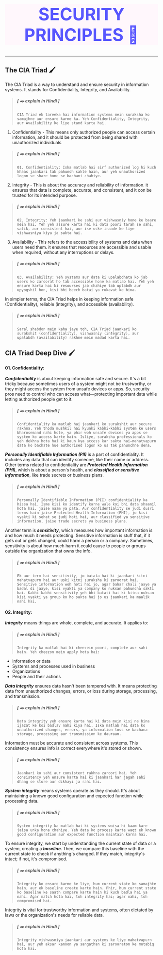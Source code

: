 <div align="center" style="font-size:28px; color:#5755FE; background-color:#FFF7FC;">
  <h1>SECURITY PRINCIPLES 👻</h1>
</div>

---

## The CIA Triad 🖌️

The CIA Triad is a way to understand and ensure security in information systems. It stands for Confidentiality, Integrity, and Availability.

>##### [ ✒️ explain in Hindi ]
> `CIA Triad ek tareeka hai information systems mein suraksha ko samajhne aur ensure karne ka. Yeh Confidentiality, Integrity, aur Availability ke liye stand karta hai.`

 01. Confidentiality - This means only authorized people can access certain information, and it should be protected from being shared with unauthorized individuals.
>##### [ ✒️ explain in Hindi ]
 > `01. Confidentiality: Iska matlab hai sirf authorized log hi kuch khaas jaankari tak pahunch sakte hain, aur yeh unauthorized logon se share hone se bachani chahiye. `
 02. Integrity - This is about the accuracy and reliability of information. it ensures that data is complete, accurate, and consistent, and it con be trusted for its intended purpose.
>##### [ ✒️ explain in Hindi ]
 > `02. Integrity: Yeh jaankari ke sahi aur vishwasniy hone ke baare mein hai. Yeh yeh assure karta hai ki data poori tarah se sahi, satik, aur consistent hai, aur ise uske iraade ke liye vishwasniya kiya ja sakta hai.`
 03. Availability - This refers to the accessibility of systems and data when users need them. it ensures that resources are accessible and usable when required, without any interruptions or delays.
>##### [ ✒️ explain in Hindi ]
 > `03. Availability: Yeh systems aur data ki upalabdhata ko jab users ko zaroorat ho tab accessible hone ka matlab hai. Yeh yeh ensure karta hai ki resourses jab chahiye tab uplabdh aur upyogshil hon, kisi bhi beech batai ya rukavat ke bina.`

In simpler terms, the CIA Triad helps in keeping information safe (Confidentiality), reliable (integrity), and accessible (availability).

>##### [ ✒️ explain in Hindi ]
> `Saral shabdon mein kaha jaye toh, CIA Triad jaankari ko surakshit (confidentiality), vishwasniy (integrity), aur upalabdh (availability) rakhne mein madad karta hai.` 



## CIA Triad Deep Dive 🖌️

#### 01. Confidentiality: 
***Confidentiality*** is about keeping information safe and secure. It's a bit tricky because sometimes users of a system might not be trustworthy, or they might access the system from unsafe devices or apps. So, security pros need to control who can access what—protecting important data while letting authorized people get to it.

>##### [ ✒️ explain in Hindi ]
> `Confidentiality ka matlab hai jaankari ko surakshit aur secure rakhna. Yeh thoda mushkil hai kyunki kabhi-kabhi system ke users bharosemand nahi hote, ya phir woh unsafe devices ya apps se system ko access karte hain. Isliye, suraksha professionals ko yeh dekhna hota hai ki kaun kya access kar sakta hai—mahatvapurn data ko bachate hue authorised logon ko us tak pahunchne dena.`

***Personally Identifiable Information (PII)*** is a part of confidentiality. It includes any data that can identify someone, like their name or address. Other terms related to confidentiality are ***Protected Health Information (PHI)***, which is about a person's health, and ***classified or sensitive information***, like trade secrets or business plans.

>##### [ ✒️ explain in Hindi ]
> `Personally Identifiable Information (PII) confidentiality ka hissa hai. Isme kisi ko identify karne wale koi bhi data shaamil hota hai, jaise naam ya pata. Aur confidentiality se judi dusri terms hain jaise Protected Health Information (PHI), jo kisi vyakti ki sehat se judi hoti hai, aur classified ya sensitive information, jaise trade secrets ya business plans.`

Another term is ***sensitivity***, which measures how important information is and how much it needs protecting. Sensitive information is stuff that, if it gets out or gets changed, could harm a person or a company. Sometimes, sensitivity is about how much harm it could cause to people or groups outside the organization that owns the info.

>##### [ ✒️ explain in Hindi ]
> `Ek aur term hai sensitivity, jo batata hai ki jaankari kitni mahatvapurn hai aur uski kitni suraksha ki zaroorat hai. Sensitive information woh hoti hai jo, agar bahar chali jaaye ya badal di jaaye, kisi vyakti ya company ko nuksan pahuncha sakti hai. Kabhi-kabhi sensitivity yeh bhi batati hai ki kitna nuksan kisi vyakti ya group ko ho sakta hai jo us jaankari ka maalik nahi hai.`

#### 02. Integrity:

***Integrity*** means things are whole, complete, and accurate. It applies to:

>##### [ ✒️ explain in Hindi ]
> `Integrity ka matlab hai ki cheezein poori, complete aur sahi hain. Yeh cheezon mein apply hota hai:`

- Information or data
- Systems and processes used in business
- Organizations
- People and their actions

***Data integrity*** ensures data hasn't been tampered with. It means protecting data from unauthorized changes, errors, or loss during storage, processing, and transmission.

>##### [ ✒️ explain in Hindi ]
> `Data integrity yeh ensure karta hai ki data mein kisi ne bina ijazat ke koi badlav nahi kiya hai. Iska matlab hai data ko unauthorized changes, errors, ya information loss se bachana storage, processing aur transmission ke dauraan.`

Information must be accurate and consistent across systems. This consistency ensures info is correct everywhere it's stored or shown.

>##### [ ✒️ explain in Hindi ]
> `Jaankari ko sahi aur consistent rakhna zaroori hai. Yeh consistency yeh ensure karta hai ki jaankari har jagah sahi dhang se store aur dikhayi ja rahi hai.`

***System integrity*** means systems operate as they should. It's about maintaining a known good configuration and expected function while processing data.

>##### [ ✒️ explain in Hindi ]
> `System integrity ka matlab hai ki systems waisa hi kaam kare jaisa unka hona chahiye. Yeh data ko process karte waqt ek known good configuration aur expected function maintain karna hai.`

To ensure integrity, we start by understanding the current state of data or a system, creating a ***baseline***. Then, we compare this baseline with the current state to check if anything's changed. If they match, integrity's intact; if not, it's compromised.

>##### [ ✒️ explain in Hindi ]
> `Integrity ko ensure karne ke liye, hum current state ko samajhte hain, aur ek baseline create karte hain. Phir, hum current state ko baseline ke saath compare karte hain ki kuch badla hai ya nahi. Agar match hota hai, toh integrity hai; agar nahi, toh compromised hai.`

Integrity is vital for trustworthy information and systems, often dictated by laws or the organization's needs for reliable data.

>##### [ ✒️ explain in Hindi ]
> `Integrity vishwasniya jaankari aur systems ke liye mahatvapurn hai, aur yeh aksar kanoon ya sangathan ki zarooraton ke mutabiq hota hai.`